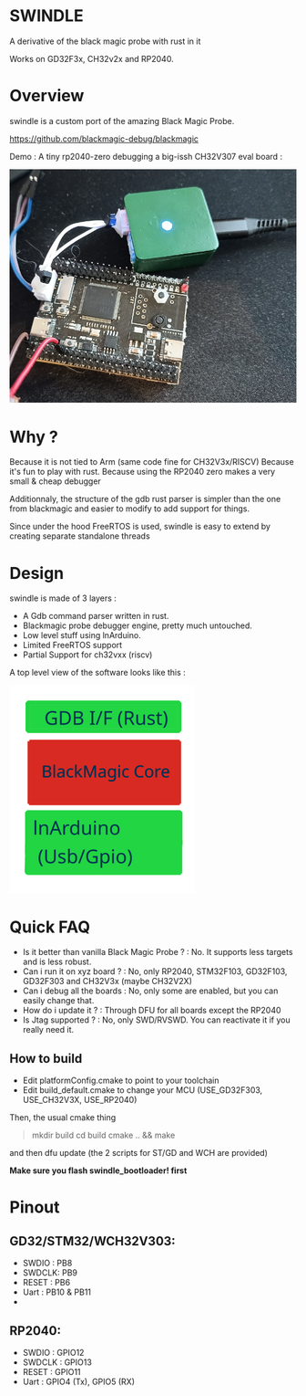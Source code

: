 
SWINDLE 
=====

A derivative of the black magic probe with rust in it

Works on GD32F3x, CH32v2x and RP2040.

Overview
=====

swindle is a custom port of the amazing Black Magic Probe.

https://github.com/blackmagic-debug/blackmagic


Demo : A tiny rp2040-zero debugging a big-issh CH32V307 eval board :

![screenshot](assets/web/rp2040_ch32.png?raw=true "front")



Why ?
=====
Because it is not tied to Arm (same code fine for CH32V3x/RISCV)
Because it's fun to play with rust.
Because using the RP2040 zero makes a very small & cheap debugger

Additionnaly, the structure of the gdb rust parser is simpler than the one
from blackmagic and easier to modify to add support for things.

Since under the hood FreeRTOS is used, swindle is easy to extend by creating separate standalone threads

Design
=======

swindle is made of 3 layers : 

* A Gdb command parser written in rust.
* Blackmagic probe debugger engine, pretty much untouched.
* Low level stuff using lnArduino.
* Limited FreeRTOS support
* Partial Support for ch32vxx (riscv)

A top level view of the software looks like this :

![screenshot](assets/web/swindle.png?raw=true "front")



Quick FAQ
==================

* Is it better than vanilla Black Magic Probe ? : No. It supports less targets and is less robust.
* Can i run it on xyz board ? : No, only RP2040, STM32F103, GD32F103, GD32F303 and CH32V3x (maybe CH32V2X)
* Can i debug all the boards : No, only some are enabled, but you can easily change that.
* How do i update it ? : Through DFU for all boards except the RP2040
* Is Jtag supported ? : No, only SWD/RVSWD. You can reactivate it if you really need it.

How to build
------------

* Edit platformConfig.cmake to point to your toolchain
* Edit build_default.cmake to change your MCU (USE_GD32F303, USE_CH32V3X, USE_RP2040)

Then, the usual cmake thing
> mkdir build
> cd build
> cmake .. && make

and then dfu update (the 2 scripts for ST/GD and WCH are provided)


**Make sure you flash swindle_bootloader! first**

Pinout
==================
GD32/STM32/WCH32V303:
------------------
- SWDIO : PB8
- SWDCLK: PB9
- RESET : PB6
- Uart : PB10 & PB11
- 
RP2040:
------------------
- SWDIO  : GPIO12
- SWDCLK : GPIO13
- RESET  : GPIO11
- Uart   : GPIO4 (Tx), GPIO5 (RX)
   
   
